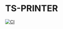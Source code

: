 # TS-PRINTER

[![CI](https://github.com/pekerleke00/ts-printer/actions/workflows/main.yml/badge.svg)](https://github.com/pekerleke00/ts-printer/actions/workflows/main.yml)
